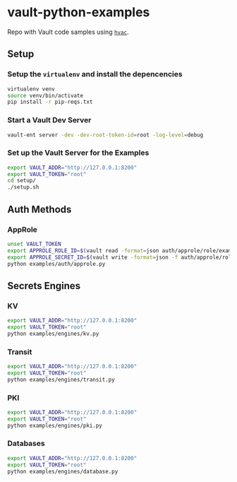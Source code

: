 # vault-python-examples

Repo with Vault code samples using [`hvac`](https://hvac.readthedocs.io/en/stable).

## Setup

### Setup the `virtualenv` and install the depencencies

```bash
virtualenv venv
source venv/bin/activate
pip install -r pip-reqs.txt
```

### Start a Vault Dev Server

```bash
vault-ent server -dev -dev-root-token-id=root -log-level=debug
```

### Set up the Vault Server for the Examples

```bash
export VAULT_ADDR="http://127.0.0.1:8200"
export VAULT_TOKEN="root"
cd setup/
./setup.sh
```

## Auth Methods

### AppRole

```bash
unset VAULT_TOKEN
export APPROLE_ROLE_ID=$(vault read -format=json auth/approle/role/example-approle/role-id | jq -r .data.role_id)
export APPROLE_SECRET_ID=$(vault write -format=json -f auth/approle/role/example-approle/secret-id | jq -r .data.secret_id)
python examples/auth/approle.py
```

## Secrets Engines

### KV

```bash
export VAULT_ADDR="http://127.0.0.1:8200"
export VAULT_TOKEN="root"
python examples/engines/kv.py
```

### Transit

```bash
export VAULT_ADDR="http://127.0.0.1:8200"
export VAULT_TOKEN="root"
python examples/engines/transit.py
```

### PKI

```bash
export VAULT_ADDR="http://127.0.0.1:8200"
export VAULT_TOKEN="root"
python examples/engines/pki.py
```

### Databases

```bash
export VAULT_ADDR="http://127.0.0.1:8200"
export VAULT_TOKEN="root"
python examples/engines/database.py
```
